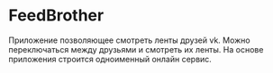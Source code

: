 FeedBrother
==========

Приложение позволяющее смотреть ленты друзей vk. Можно переключаться между друзьями и смотреть их ленты. На основе приложения строится одноименный онлайн сервис.


